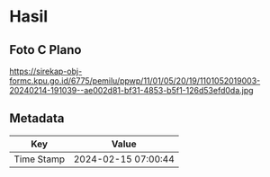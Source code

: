 # Hasil

## Foto C Plano

https://sirekap-obj-formc.kpu.go.id/6775/pemilu/ppwp/11/01/05/20/19/1101052019003-20240214-191039--ae002d81-bf31-4853-b5f1-126d53efd0da.jpg


## Metadata

| Key        | Value               |
| ---------- | ------------------- |
| Time Stamp | 2024-02-15 07:00:44 |



